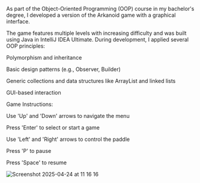 
As part of the Object-Oriented Programming (OOP) course in my bachelor's degree, I developed a version of the Arkanoid game with a graphical interface.

The game features multiple levels with increasing difficulty and was built using Java in IntelliJ IDEA Ultimate. During development, I applied several OOP principles:

Polymorphism and inheritance

Basic design patterns (e.g., Observer, Builder)

Generic collections and data structures like ArrayList and linked lists

GUI-based interaction

Game Instructions:

Use 'Up' and 'Down' arrows to navigate the menu

Press 'Enter' to select or start a game

Use 'Left' and 'Right' arrows to control the paddle

Press 'P' to pause

Press 'Space' to resume

![Screenshot 2025-04-24 at 11 16 16](https://github.com/user-attachments/assets/bd86952a-31c7-4c66-a316-7ee88a64d9ad)
